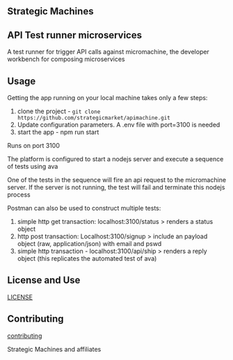 ## Strategic Machines

## API Test runner microservices

A test runner for trigger API calls against micromachine, the developer workbench for composing microservices

## Usage

Getting the app running on your local machine takes only a few steps:

1. clone the project - `git clone https://github.com/strategicmarket/apimachine.git`
3. Update configuration parameters. A .env file with port=3100 is needed
4. start the app - npm run start

Runs on port 3100

The platform is configured to start a nodejs server and execute a sequence of tests using ava

One of the tests in the sequence will fire an api request to the micromachine server. If the server is not running, the test will fail and terminate this nodejs process

Postman can also be used to construct multiple tests:
1. simple http get transaction: localhost:3100/status  > renders a status object
2. http post transaction: Localhost:3100/signup   > include an payload object (raw, application/json) with email and pswd
3. simple http transaction - localhost:3100/api/ship > renders a reply object (this replicates the automated test of ava)

## License and Use
 [LICENSE](./LICENSE.txt)

## Contributing
 [contributing](.github/CONTRIBUTING.md)

Strategic Machines and affiliates

